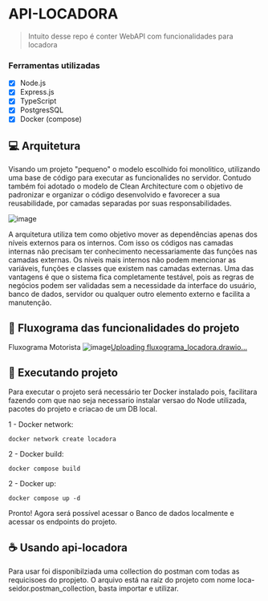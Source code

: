 # API-LOCADORA
> Intuito desse repo é conter WebAPI com funcionalidades para locadora

### Ferramentas utilizadas

- [x] Node.js
- [x] Express.js
- [x] TypeScript
- [x] PostgresSQL
- [x] Docker (compose)

## 💻 Arquitetura

Visando um projeto "pequeno" o modelo escolhido foi monolitico, utilizando uma base de código para executar as funcionalides no servidor.
Contudo também foi adotado o modelo de Clean Architecture com o objetivo de padronizar e organizar o código desenvolvido e
favorecer a sua reusabilidade, por camadas separadas por suas responsabilidades.

![image](https://blog.cleancoder.com/uncle-bob/images/2012-08-13-the-clean-architecture/CleanArchitecture.jpg)

A arquitetura utiliza tem como objetivo mover as dependências apenas dos níveis externos para os internos.
Com isso os códigos nas camadas internas não precisam ter conhecimento necessariamente das funções nas camadas externas. Os níveis mais internos não podem mencionar as variáveis, funções e classes que existem nas camadas externas.
Uma das vantagens é que o sistema fica completamente testável, pois as regras de negócios podem ser validadas sem a necessidade da interface do usuário, banco de dados, servidor ou qualquer outro elemento externo e facilita a manutenção.

## 🚀 Fluxograma das funcionalidades do projeto

Fluxograma Motorista
![image]()[Uploading fluxograma_locadora.drawio…]()


## 🚀 Executando projeto

Para executar o projeto será necessário ter Docker instalado pois, facilitara fazendo com que nao seja necessario instalar versao do Node utilizada, pacotes do projeto e criacao de um DB local.

1 - Docker network:

```
docker network create locadora
```

2 - Docker build:

```
docker compose build
```

2 - Docker up:

```
docker compose up -d
```

Pronto! Agora será possível acessar o Banco de dados localmente e acessar os endpoints do projeto.

## ☕ Usando api-locadora

Para usar foi disponibilziada uma collection do postman com todas as requicisoes do propjeto. O arquivo está na raíz do projeto com nome loca-seidor.postman_collection, basta importar e utilizar.



